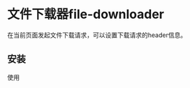 # 文件下载器file-downloader

在当前页面发起文件下载请求，可以设置下载请求的header信息。

## 安装
使用<script>标签引入
或者
`npm install file-downloader`

## 使用
```
    <html>
    <body>
        <head>
            <meta charset="utf-8">
            <title>Test</title>
        </head>
        <body>
            <a href="#" onclick="downLoaderByUrl('data.json')">下载</a>
        </body>
        <script src="file-downloader.js"></script>
    </html>
```



## 方法

| 名称         | 描述                                       | 参数                                    |
| ------------ | -------------------------------------------- | --------------------------------------- |
| downLoaderByUrl(string, object) | 触发下载 | url：下载链接； options：配置项                    |


## options说明

| 名称       | 说明                                   |
| :-------- | ------- |
| beforeSend | 发起下载请求之前，可以设置header  |
| errorHandle  | 错误情况的钩子，返回String用于提示   |




![iamge](https://github.com/OrangeBao/file-downloader/blob/master/demo.png) 